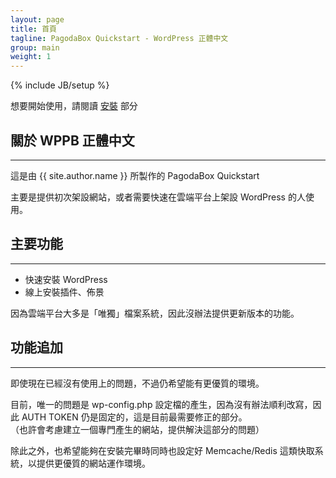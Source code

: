```yaml
---
layout: page
title: 首頁
tagline: PagodaBox Quickstart - WordPress 正體中文
group: main
weight: 1
---
```

{% include JB/setup %}

想要開始使用，請閱讀 [安裝](install.html) 部分

## 關於 WPPB 正體中文
---
這是由 {{ site.author.name }} 所製作的 PagodaBox Quickstart

主要是提供初次架設網站，或者需要快速在雲端平台上架設 WordPress 的人使用。

## 主要功能
---

* 快速安裝 WordPress
* 線上安裝插件、佈景


因為雲端平台大多是「唯獨」檔案系統，因此沒辦法提供更新版本的功能。

## 功能追加
---

即使現在已經沒有使用上的問題，不過仍希望能有更優質的環境。

目前，唯一的問題是 wp-config.php 設定檔的產生，因為沒有辦法順利改寫，因此 AUTH TOKEN 仍是固定的，這是目前最需要修正的部分。<br />
（也許會考慮建立一個專門產生的網站，提供解決這部分的問題）

除此之外，也希望能夠在安裝完畢時同時也設定好 Memcache/Redis 這類快取系統，以提供更優質的網站運作環境。

